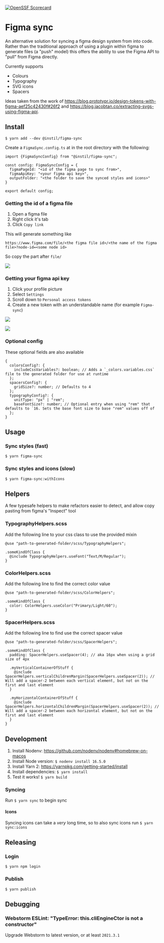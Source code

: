 [![OpenSSF Scorecard](https://api.securityscorecards.dev/projects/github.com/{owner}/{repo}/badge)](https://securityscorecards.dev/viewer/?uri=github.com/{owner}/{repo})

# Figma sync

An alternative solution for syncing a figma design system from into code. Rather than the traditional approach of using a plugin within figma to generate files (a "push" model) this offers the ability to use the Figma API to "pull" from Figma directly.

Currently supports
- Colours
- Typography
- SVG icons
- Spacers

Ideas taken from the work of
https://blog.prototypr.io/design-tokens-with-figma-aef25c42430f#26f2
and
https://blog.jacobtan.co/extracting-svgs-using-figma-api.

## Install
`$ yarn add --dev @instil/figma-sync`

Create a `FigmaSync.config.ts` at in the root directory with the following:
```
import {FigmaSyncConfig} from "@instil/figma-sync";

const config: FigmaSyncConfig = {
  figmaPageId: "<id of the figma page to sync from>",
  figmaApiKey: "<your figma api key>",
  outputFolder: "<the folder to save the synced styles and icons>"
}

export default config;
```

### Getting the id of a figma file
1. Open a figma file
2. Right click it's tab
3. Click `Copy link`

This will generate something like
```
https://www.figma.com/file/<the figma file id>/<the name of the figma file>?node-id=<some node id>
```
So copy the part after `file/`

![](readme-assets/copy-id.png)

### Getting your figma api key
1. Click your profile picture
2. Select `Settings`
3. Scroll down to `Personal access tokens`
4. Create a new token with an understandable name (for example `Figma-sync`)

![](readme-assets/settings.png)

![](readme-assets/create-token.png)

### Optional config

These optional fields are also available

```
{
  colorsConfig?: {
    includeCssVariables?: boolean; // Adds a `_colors.variables.css` file to the generated folder for use at runtime
  };
  spacersConfig?: {
    gridSize?: number; // Defaults to 4
  };
  typographyConfig?: {
    unitType: "px" | "rem";
    baseFontSize?: number; // Optional entry when using "rem" that defaults to `16. Sets the base font size to base "rem" values off of
  };
}
```

## Usage

### Sync styles (fast)
`$ yarn figma-sync`

### Sync styles and icons (slow)
`$ yarn figma-sync:withIcons`

## Helpers

A few typesafe helpers to make refactors easier to detect, and allow copy pasting from figma's "Inspect" tool

### TypographyHelpers.scss

Add the following line to your css class to use the provided mixin
```
@use "path-to-generated-folder/scss/TypographyHelpers";

.someKindOfClass {
  @include TypographyHelpers.useFont("Text/M/Regular");
}
```

### ColorHelpers.scss

Add the following line to find the correct color value
```
@use "path-to-generated-folder/scss/ColorHelpers";

.someKindOfClass {
  color: ColorHelpers.useColor("Primary/Light/60");
}
```

### SpacerHelpers.scss

Add the following line to find use the correct spacer value
```
@use "path-to-generated-folder/scss/SpacerHelpers";

.someKindOfClass {
  padding: SpacerHelpers.useSpacer(4); // aka 16px when using a grid size of 4px
  
  .myVerticalContainerOfStuff {
    @include SpacerHelpers.verticalChildrenMargin(SpacerHelpers.useSpacer(2)); // Will add a spacer-2 between each vertical element, but not on the first and last element
  }
  
  .myHorizontalContainerOfStuff {
    @include SpacerHelpers.horizontalChildrenMargin(SpacerHelpers.useSpacer(2)); // Will add a spacer-2 between each horizontal element, but not on the first and last element
  }
}
```

## Development

1. Install Nodenv: https://github.com/nodenv/nodenv#homebrew-on-macos
2. Install Node version: `$ nodenv install 16.5.0`
3. Install Yarn 2: https://yarnpkg.com/getting-started/install
4. Install dependencies: `$ yarn install`
5. Test it works! `$ yarn build`

### Syncing
Run `$ yarn sync` to begin sync

#### Icons
Syncing icons can take a _very_ long time, so to also sync icons run `$ yarn sync:icons`

## Releasing
### Login
```
$ yarn npm login
```

### Publish
```
$ yarn publish
```

## Debugging

### Webstorm ESLint: "TypeError: this.cliEngineCtor is not a constructor"
Upgrade Webstorm to latest version, or at least `2021.3.1`
